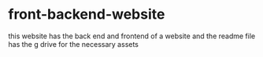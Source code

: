 # front-backend-website
this website has the back end and frontend of a website and the readme file has the g drive for the necessary assets 
